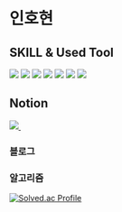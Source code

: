 
# 인호현
<h2>SKILL & Used Tool </h2>
<div>
  <img src="https://img.shields.io/badge/html5-E34F26?style=for-the-badge&logo=html5&logoColor=white">
    <img src="https://img.shields.io/badge/css-1572B6?style=for-the-badge&logo=css3&logoColor=white">
    <img src="https://img.shields.io/badge/javascript-F7DF1E?style=for-the-badge&logo=javascript&logoColor=black">
    <img src="https://img.shields.io/badge/react-61DAFB?style=for-the-badge&logo=react&logoColor=black">
  <img src="https://img.shields.io/badge/vue.js-4FC08D?style=for-the-badge&logo=vue.js&logoColor=white">
  <img src="https://img.shields.io/badge/git-F05032?style=for-the-badge&logo=git&logoColor=white">
  <img src="https://img.shields.io/badge/VSCode-2C2C32.svg?style=for-the-badge&logo=visual-studio-code&logoColor=22ABF3" />&nbsp
  </div>
<h2>Notion</h2>
<div>
<a href="https://www.notion.so/98918ae1e598446aa8c0078afa916232">
<img src="https://img.shields.io/badge/Notion-F3F3F3.svg?style=for-the-badge&logo=notion&logoColor=black" />&nbsp
</a>
  
</div>
<div>
  <h3>블로그</h3>
  
</div>
<h3>알고리즘</h3>

[![Solved.ac Profile](http://mazassumnida.wtf/api/v2/generate_badge?boj=inhohyun)](https://solved.ac/inhohyun)



